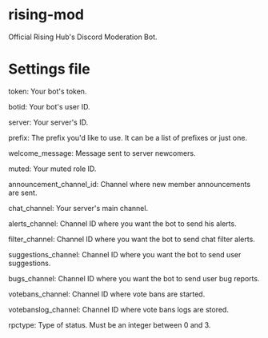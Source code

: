 # rising-mod
Official Rising Hub's Discord Moderation Bot.

# Settings file

token: Your bot's token.

botid: Your bot's user ID.

server: Your server's ID.

prefix: The prefix you'd like to use. It can be a list of prefixes or just one.

welcome_message: Message sent to server newcomers.

muted: Your muted role ID.

announcement_channel_id: Channel where new member announcements are sent.

chat_channel: Your server's main channel.

alerts_channel: Channel ID where you want the bot to send his alerts.

filter_channel: Channel ID where you want the bot to send chat filter alerts.

suggestions_channel: Channel ID where you want the bot to send user suggestions.

bugs_channel: Channel ID where you want the bot to send user bug reports.

votebans_channel: Channel ID where vote bans are started.

votebanslog_channel: Channel ID where vote bans logs are stored.

rpctype: Type of status. Must be an integer between 0 and 3.

